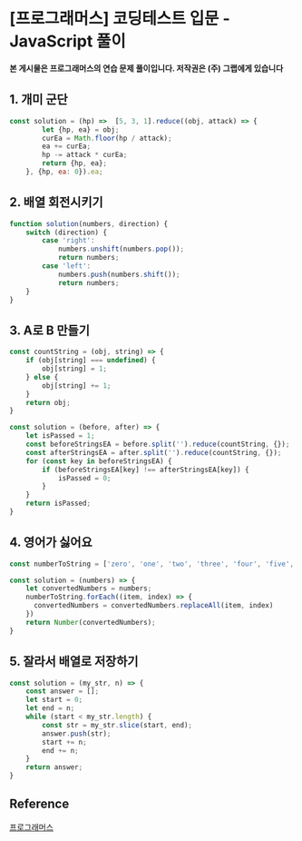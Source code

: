 # [프로그래머스] 코딩테스트 입문 - JavaScript 풀이

**본 게시물은 프로그래머스의 연습 문제 풀이입니다. 저작권은 (주) 그랩에게 있습니다**

## 1. 개미 군단

```JavaScript
const solution = (hp) =>  [5, 3, 1].reduce((obj, attack) => {
        let {hp, ea} = obj;
        curEa = Math.floor(hp / attack);
        ea += curEa;
        hp -= attack * curEa;
        return {hp, ea};
    }, {hp, ea: 0}).ea;
```



## 2. 배열 회전시키기

```JavaScript
function solution(numbers, direction) {
    switch (direction) {
        case 'right':
            numbers.unshift(numbers.pop());
            return numbers;
        case 'left':
            numbers.push(numbers.shift());
            return numbers;
    }
}
```



## 3. A로 B 만들기

```JavaScript
const countString = (obj, string) => {
    if (obj[string] === undefined) {
        obj[string] = 1;
    } else {
        obj[string] += 1;
    }
    return obj;
}

const solution = (before, after) => {
    let isPassed = 1;
    const beforeStringsEA = before.split('').reduce(countString, {});
    const afterStringsEA = after.split('').reduce(countString, {});
    for (const key in beforeStringsEA) {
        if (beforeStringsEA[key] !== afterStringsEA[key]) {
            isPassed = 0;
        }
    }
    return isPassed;
}
```



## 4. 영어가 싫어요

```JavaScript
const numberToString = ['zero', 'one', 'two', 'three', 'four', 'five', 'six', 'seven', 'eight', 'nine'];

const solution = (numbers) => {
    let convertedNumbers = numbers;
    numberToString.forEach((item, index) => {
      convertedNumbers = convertedNumbers.replaceAll(item, index)
    })
    return Number(convertedNumbers);
}
```



## 5. 잘라서 배열로 저장하기

```JavaScript
const solution = (my_str, n) => {
    const answer = [];
    let start = 0;
    let end = n;
    while (start < my_str.length) {
        const str = my_str.slice(start, end);
        answer.push(str);
        start += n;
        end += n;
    }
    return answer;
}
```





## Reference

[프로그래머스](https://programmers.co.kr)

